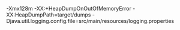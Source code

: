 -Xmx128m 
-XX:+HeapDumpOnOutOfMemoryError
-XX:HeapDumpPath=target/dumps
-Djava.util.logging.config.file=src/main/resources/logging.properties